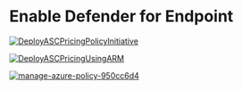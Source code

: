# Enable Defender for Endpoint

[![DeployASCPricingPolicyInitiative](https://github.com/nanigan/asc-standard-demo/actions/workflows/deployAscSettingsAzurePolicy.yml/badge.svg)](https://github.com/nanigan/asc-standard-demo/actions/workflows/deployAscSettingsAzurePolicy.yml)

[![DeployASCPricingUsingARM](https://github.com/nanigan/asc-standard-demo/actions/workflows/deployAscSettings.yml/badge.svg)](https://github.com/nanigan/asc-standard-demo/actions/workflows/deployAscSettings.yml)

[![manage-azure-policy-950cc6d4](https://github.com/nanigan/asc-standard-demo/actions/workflows/manage-azure-policy-950cc6d4.yml/badge.svg)](https://github.com/nanigan/asc-standard-demo/actions/workflows/manage-azure-policy-950cc6d4.yml)